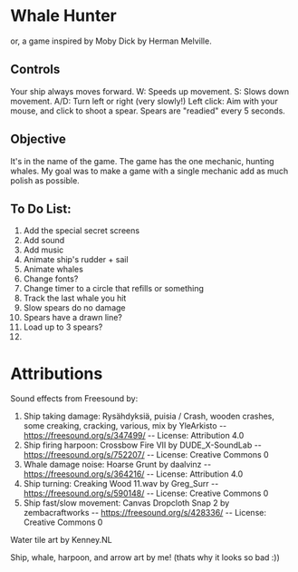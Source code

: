 # Whale Hunter
or, a game inspired by Moby Dick by Herman Melville.

## Controls
Your ship always moves forward.
W: Speeds up movement.
S: Slows down movement.
A/D: Turn left or right (very slowly!)
Left click: Aim with your mouse, and click to shoot a spear. Spears are "readied" every 5 seconds.

## Objective
It's in the name of the game. The game has the one mechanic, hunting whales. My goal was to make a game with a single mechanic add as much polish as possible.

## To Do List:
1. Add the special secret screens
3. Add sound
4. Add music
5. Animate ship's rudder + sail
6. Animate whales
7. Change fonts?
7. Change timer to a circle that refills or something
7. Track the last whale you hit
7. Slow spears do no damage
8. Spears have a drawn line?
9. Load up to 3 spears?
10. 

# Attributions
Sound effects from Freesound by:
1. Ship taking damage: Rysähdyksiä, puisia / Crash, wooden crashes, some creaking, cracking, various, mix by YleArkisto -- https://freesound.org/s/347499/ -- License: Attribution 4.0
2. Ship firing harpoon: Crossbow Fire VII by DUDE_X-SoundLab -- https://freesound.org/s/752207/ -- License: Creative Commons 0
3. Whale damage noise: Hoarse Grunt by daalvinz -- https://freesound.org/s/364216/ -- License: Attribution 4.0
4. Ship turning: Creaking Wood 11.wav by Greg_Surr -- https://freesound.org/s/590148/ -- License: Creative Commons 0
5. Ship fast/slow movement: Canvas Dropcloth Snap 2 by zembacraftworks -- https://freesound.org/s/428336/ -- License: Creative Commons 0

Water tile art by Kenney.NL

Ship, whale, harpoon, and arrow art by me! (thats why it looks so bad :))
